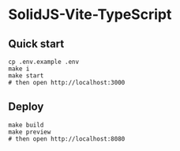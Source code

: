 # SolidJS-Vite-TypeScript

## Quick start

```shell
cp .env.example .env
make i
make start
# then open http://localhost:3000
```

## Deploy

```shell
make build
make preview
# then open http://localhost:8080
```
